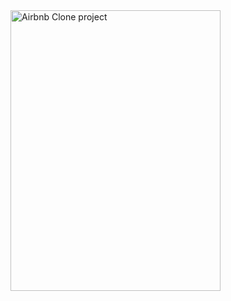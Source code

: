 

<img width="336" height="449" alt="Airbnb Clone project" src="https://github.com/user-attachments/assets/073b4f99-5c33-40fa-b4e9-1d1b1334d442" />
